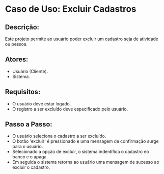 # Caso de Uso: Excluir Cadastros

## Descrição:
Este projeto permite ao usuário poder excluir um cadastro seja de atividade ou pessoa.

## Atores:
* Usuário (Cliente).
* Sistema.

## Requisitos:
* O usuário deve estar logado.
* O registro a ser excluído deve especificado pelo usuário.

## Passo a Passo:
* O usuário seleciona o cadastro a ser excluído.
* O botão 'excluir' é pressionado e uma mensagem de confirmação surge para o usuário.
* Selecionado a opção de excluir, o sistema indentifica o cadastro no banco e o apaga.
* Em seguida o sistema retorna ao usuário uma mensagem de sucesso ao excluir o cadastro.